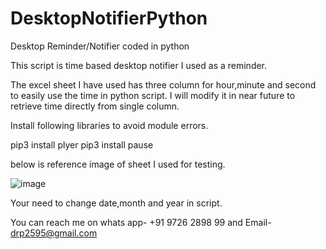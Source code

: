 # DesktopNotifierPython
Desktop Reminder/Notifier coded in python

This script is time based desktop notifier I used as a reminder.

The excel sheet I have used has three column for hour,minute and second to easily use the time in python script. I will modify it in near future to retrieve time directly from single column.

Install following libraries to avoid module errors.

pip3 install plyer
pip3 install pause

below is reference image of sheet I used for testing.

![image](https://user-images.githubusercontent.com/63572274/116391465-d467ab00-a83c-11eb-8202-e76fb600aae2.png)

Your need to change date,month and year in script.

You can reach me on whats app- +91 9726 2898 99 and Email- drp2595@gmail.com
